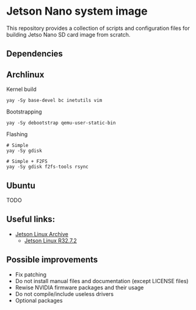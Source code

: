 # Jetson Nano system image
This repository provides a collection of scripts and configuration files for building Jetso Nano SD card image from scratch.

## Dependencies

## Archlinux
Kernel build
```
yay -Sy base-devel bc inetutils vim
```

Bootstrapping
```
yay -Sy debootstrap qemu-user-static-bin
```

Flashing
```
# Simple
yay -Sy gdisk

# Simple + F2FS
yay -Sy gdisk f2fs-tools rsync
```
## Ubuntu
TODO

## Useful links:
- [Jetson Linux Archive](https://developer.nvidia.com/embedded/jetson-linux-archive)
  - [Jetson Linux R32.7.2](https://developer.nvidia.com/embedded/linux-tegra-r3272)

## Possible improvements
- Fix patching
- Do not install manual files and documentation (except LICENSE files)
- Rewise NVIDIA firmware packages and their usage
- Do not compile/include useless drivers
- Optional packages
